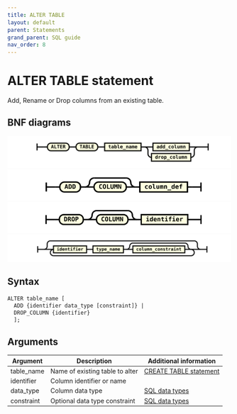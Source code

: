 ```yaml
---
title: ALTER TABLE
layout: default
parent: Statements
grand_parent: SQL guide
nav_order: 8
---
```


# ALTER TABLE statement

Add, Rename or Drop columns from an existing table.

## BNF diagrams

![expr](/assets/images/sql-guide/alter_table_stmt.svg)
![expr](/assets/images/sql-guide/add_column.svg)
![expr](/assets/images/sql-guide/drop_column.svg)
![expr](/assets/images/sql-guide/column_def.svg)

## Syntax

```
ALTER table_name [
  ADD {identifier data_type [constraint]} |
  DROP_COLUMN {identifier}
  ];
```

## Arguments

| Argument | Description | Additional information |
|---|---|---|
| table_name | Name of existing table to alter | [CREATE TABLE statement](/docs/sql-guide/statements/statement-table-create) |
| identifier | Column identifier or name |
| data_type | Column data type | [SQL data types](/docs/sql-guide/data-types/data-types-home) |
| constraint | Optional data type constraint | [SQL data types](/docs/sql-guide/data-types/data-types-home) |

<!-- commenting out because the examples aren't great
## Examples

{% include /sql-guide/sql-eg-table-alter-statements.md %}
-->

